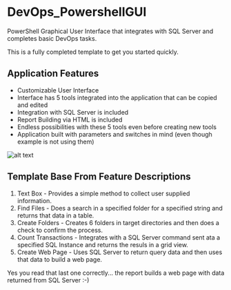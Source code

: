 # DevOps_PowershellGUI
PowerShell Graphical User Interface that integrates with SQL Server and completes basic DevOps tasks. 

This is a fully completed template to get you started quickly. 

## Application Features
* Customizable User Interface
* Interface has 5 tools integrated into the application that can be copied and edited
* Integration with SQL Server is included
* Report Building via HTML is included
* Endless possibilities with these 5 tools even before creating new tools
* Application built with parameters and switches in mind (even though example is not using them)

![alt text](https://github.com/FrostyDesigner/PowershellGraphicalUserInterface/blob/main/DevOpsPalette1.png)

## Template Base From Feature Descriptions
1. Text Box - Provides a simple method to collect user supplied information. 
2. Find Files - Does a search in a specified folder for a specified string and returns that data in a table.
3. Create Folders - Creates 6 folders in target directories and then does a check to confirm the process.
4. Count Transactions - Integrates with a SQL Server command sent ata a specified SQL Instance and returns the resuls in a grid view. 
5. Create Web Page - Uses SQL Server to return query data and then uses that data to build a web page.

Yes you read that last one correctly... the report builds a web page with data returned from SQL Server :-)
